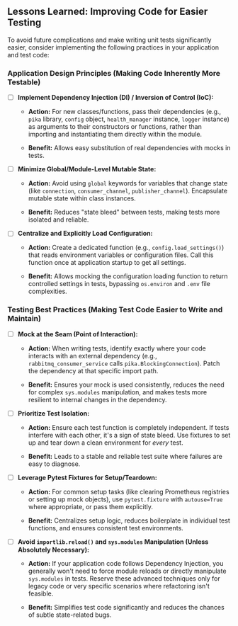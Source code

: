 ## Lessons Learned: Improving Code for Easier Testing

To avoid future complications and make writing unit tests significantly easier, consider implementing the following practices in your application and test code:

### Application Design Principles (Making Code Inherently More Testable)

* [ ] **Implement Dependency Injection (DI) / Inversion of Control (IoC):**

  * **Action:** For new classes/functions, pass their dependencies (e.g., `pika` library, `config` object, `health_manager` instance, `logger` instance) as arguments to their constructors or functions, rather than importing and instantiating them directly within the module.

  * **Benefit:** Allows easy substitution of real dependencies with mocks in tests.

* [ ] **Minimize Global/Module-Level Mutable State:**

  * **Action:** Avoid using `global` keywords for variables that change state (like `connection`, `consumer_channel`, `publisher_channel`). Encapsulate mutable state within class instances.

  * **Benefit:** Reduces "state bleed" between tests, making tests more isolated and reliable.

* [ ] **Centralize and Explicitly Load Configuration:**

  * **Action:** Create a dedicated function (e.g., `config.load_settings()`) that reads environment variables or configuration files. Call this function once at application startup to get all settings.

  * **Benefit:** Allows mocking the configuration loading function to return controlled settings in tests, bypassing `os.environ` and `.env` file complexities.

### Testing Best Practices (Making Test Code Easier to Write and Maintain)

* [ ] **Mock at the Seam (Point of Interaction):**

  * **Action:** When writing tests, identify exactly where your code interacts with an external dependency (e.g., `rabbitmq_consumer_service` calls `pika.BlockingConnection`). Patch the dependency at that specific import path.

  * **Benefit:** Ensures your mock is used consistently, reduces the need for complex `sys.modules` manipulation, and makes tests more resilient to internal changes in the dependency.

* [ ] **Prioritize Test Isolation:**

  * **Action:** Ensure each test function is completely independent. If tests interfere with each other, it's a sign of state bleed. Use fixtures to set up and tear down a clean environment for *every* test.

  * **Benefit:** Leads to a stable and reliable test suite where failures are easy to diagnose.

* [ ] **Leverage Pytest Fixtures for Setup/Teardown:**

  * **Action:** For common setup tasks (like clearing Prometheus registries or setting up mock objects), use `pytest.fixture` with `autouse=True` where appropriate, or pass them explicitly.

  * **Benefit:** Centralizes setup logic, reduces boilerplate in individual test functions, and ensures consistent test environments.

* [ ] **Avoid `importlib.reload()` and `sys.modules` Manipulation (Unless Absolutely Necessary):**

  * **Action:** If your application code follows Dependency Injection, you generally won't need to force module reloads or directly manipulate `sys.modules` in tests. Reserve these advanced techniques only for legacy code or very specific scenarios where refactoring isn't feasible.

  * **Benefit:** Simplifies test code significantly and reduces the chances of subtle state-related bugs.